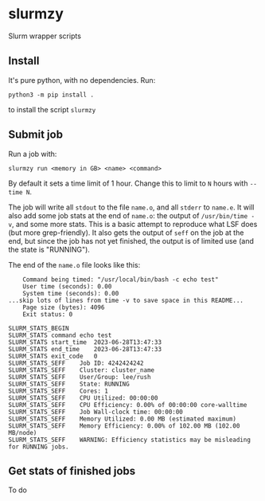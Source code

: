 # slurmzy

Slurm wrapper scripts


## Install

It's pure python, with no dependencies. Run:

```
python3 -m pip install .
```

to install the script `slurmzy`


## Submit job

Run a job with:

```
slurmzy run <memory in GB> <name> <command>
```

By default it sets a time limit of 1 hour. Change this to limit to
`N` hours  with `--time N`.

The job will write all `stdout` to the file `name.o`, and all `stderr` to
`name.e`. It will also add some job stats at the end of `name.o`: the output
of `/usr/bin/time -v`, and some more stats. This is a basic attempt to
reproduce what LSF does (but more grep-friendly). It also gets the
output of `seff` on the job at the end, but since the job has not
yet finished, the output is of limited use (and the state is "RUNNING").

The end of the `name.o` file looks like this:

```
	Command being timed: "/usr/local/bin/bash -c echo test"
	User time (seconds): 0.00
	System time (seconds): 0.00
...skip lots of lines from time -v to save space in this README...
	Page size (bytes): 4096
	Exit status: 0

SLURM_STATS_BEGIN
SLURM_STATS	command	echo test
SLURM_STATS	start_time	2023-06-28T13:47:33
SLURM_STATS	end_time	2023-06-28T13:47:33
SLURM_STATS	exit_code	0
SLURM_STATS_SEFF	Job ID: 4242424242
SLURM_STATS_SEFF	Cluster: cluster_name
SLURM_STATS_SEFF	User/Group: lee/rush
SLURM_STATS_SEFF	State: RUNNING
SLURM_STATS_SEFF	Cores: 1
SLURM_STATS_SEFF	CPU Utilized: 00:00:00
SLURM_STATS_SEFF	CPU Efficiency: 0.00% of 00:00:00 core-walltime
SLURM_STATS_SEFF	Job Wall-clock time: 00:00:00
SLURM_STATS_SEFF	Memory Utilized: 0.00 MB (estimated maximum)
SLURM_STATS_SEFF	Memory Efficiency: 0.00% of 102.00 MB (102.00 MB/node)
SLURM_STATS_SEFF	WARNING: Efficiency statistics may be misleading for RUNNING jobs.
```


## Get stats of finished jobs

To do
